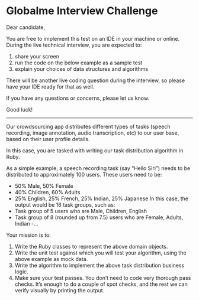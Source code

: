 # Globalme Interview Challenge


Dear candidate,

You are free to implement this test on an IDE in your machine or online. During the live technical interview, you are expected to:

1. share your screen
2. run the code on the below example as a sample test
3. explain your choices of data structures and algorithms

There will be another live coding question during the interview, so please have your IDE ready for that as well.

If you have any questions or concerns, please let us know.

Good luck!
 
------------------

Our crowdsourcing app distributes different types of tasks (speech recording, image annotation, audio transcription, etc) to our user base, based on their user profile details.

In this case, you are tasked with writing our task distribution algorithm in ​Ruby​.

As a simple example, a speech recording ​task​ (say “Hello Siri”) needs to be distributed to approximately 100 ​users​. These users need to be:

- 50% Male, 50% Female
- 40% Children, 60% Adults
- 25% English, 25% French, 25% Indian, 25% Japanese
In this case, the output would be 16 ​task groups​, such as:
- Task group of 5 users who are Male, Children, English
- Task group of 8 (rounded up from 7.5) users who are Female, Adults, Indian -...

Your mission is to:
1. Write the Ruby classes to represent the above domain objects.
2. Write the unit test against which you will test your algorithm, using the above example as
mock data.
3. Write the algorithm to implement the above task distribution business logic.
4. Make sure your test passes. You don’t need to code very thorough pass checks. It’s
enough to do a couple of spot checks, and the rest we can verify visually by printing the output.